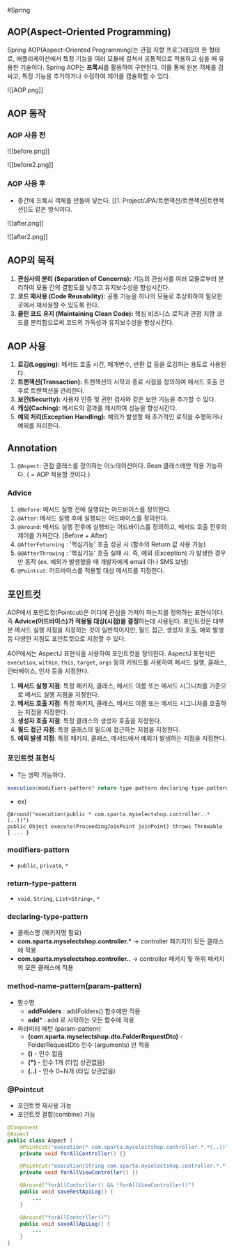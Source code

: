 #Spring 


## AOP(Aspect-Oriented Programming)
Spring AOP(Aspect-Oriented Programming)는 관점 지향 프로그래밍의 한 형태로, 애플리케이션에서 특정 기능을 여러 모듈에 걸쳐서 공통적으로 적용하고 싶을 때 유용한 기술이다. Spring AOP는 **프록시**를 활용하여 구현된다. 이를 통해 원본 객체를 감싸고, 특정 기능을 추가하거나 수정하여 제어를 캡슐화할 수 있다.

![[AOP.png]]

## AOP 동작
### AOP 사용 전
![[before.png]]

![[before2.png]]

### AOP 사용 후
+ 중간에 프록시 객체를 만들어 넣는다. [[1. Project/JPA/트랜잭션/트랜잭션|트랜잭션]]도 같은 방식이다.

![[after.png]]

![[after2.png]]

## AOP의 목적
1. **관심사의 분리 (Separation of Concerns):** 기능의 관심사를 여러 모듈로부터 분리하여 모듈 간의 결합도를 낮추고 유지보수성을 향상시킨다.
2. **코드 재사용 (Code Reusability):** 공통 기능을 하나의 모듈로 추상화하여 필요한 곳에서 재사용할 수 있도록 한다.
3. **클린 코드 유지 (Maintaining Clean Code):** 핵심 비즈니스 로직과 관점 지향 코드를 분리함으로써 코드의 가독성과 유지보수성을 향상시킨다.

## AOP 사용
1. **로깅(Logging):** 메서드 호출 시간, 매개변수, 반환 값 등을 로깅하는 용도로 사용된다.
2. **트랜잭션(Transaction):** 트랜잭션의 시작과 종료 시점을 정의하여 메서드 호출 전후로 트랜잭션을 관리한다.
3. **보안(Security):** 사용자 인증 및 권한 검사와 같은 보안 기능을 추가할 수 있다.
4. **캐싱(Caching):** 메서드의 결과를 캐시하여 성능을 향상시킨다.
5. **예외 처리(Exception Handling):** 예외가 발생할 때 추가적인 로직을 수행하거나 예외를 처리한다.

## Annotation
1. `@Aspect`: 관점 클래스를 정의하는 어노테이션이다. Bean 클래스에만 적용 가능하다. ( = AOP 적용할 것이다.)

### Advice
1. `@Before`: 메서드 실행 전에 실행되는 어드바이스를 정의한다.
2. `@After`: 메서드 실행 후에 실행되는 어드바이스를 정의한다.
3. `@Around`: 메서드 실행 전후에 실행되는 어드바이스를 정의하고, 메서드 호출 전후의 제어를 가져간다. (Before + After)
4. `@AfterFeturning` : '핵심기능' 호출 성공 시 (함수의 Return 값 사용 가능)
5. `@@AfterThrowing` : '핵심기능' 호출 실패 시. 즉, 예외 (Exception) 가 발생한 경우만 동작 (ex. 예외가 발생했을 때 개발자에게 email 이나 SMS 보냄)
6. `@Pointcut`: 어드바이스를 적용할 대상 메서드를 지정한다.

## 포인트컷
AOP에서 포인트컷(Pointcut)은 어디에 관심을 가져야 하는지를 정의하는 표현식이다. 즉 **Advice(어드바이스)가 적용될 대상(시점)을 결정**하는데 사용된다. 포인트컷은 대부분 메서드 실행 지점을 지정하는 것이 일반적이지만, 필드 접근, 생성자 호출, 예외 발생 등 다양한 지점도 포인트컷으로 지정할 수 있다.

AOP에서는 AspectJ 표현식을 사용하여 포인트컷을 정의한다. AspectJ 표현식은 `execution`, `within`, `this`, `target`, `args` 등의 키워드를 사용하여 메서드 실행, 클래스, 인터페이스, 인자 등을 지정한다.

1. **메서드 실행 지점**: 특정 패키지, 클래스, 메서드 이름 또는 메서드 시그니처를 기준으로 메서드 실행 지점을 지정한다.
2. **메서드 호출 지점**: 특정 패키지, 클래스, 메서드 이름 또는 메서드 시그니처를 호출하는 지점을 지정한다.
3. **생성자 호출 지점**: 특정 클래스의 생성자 호출을 지정한다.
4. **필드 접근 지점**: 특정 클래스의 필드에 접근하는 지점을 지정한다.
5. **예외 발생 지점**: 특정 패키지, 클래스, 메서드에서 예외가 발생하는 지점을 지정한다.

### 포인트컷 표현식
+ ?는 생략 가능하다.
```java
execution(modifiers-pattern? return-type-pattern declaring-type-pattern? method-name-pattern(param-pattern) throws-pattern?)
```

+ ex)
```
@Around("execution(public * com.sparta.myselectshop.controller..*(..))")
public Object execute(ProceedingJoinPoint joinPoint) throws Throwable { ... }
```

### modifiers-pattern
+ `public`, `private`, `*`
### return-type-pattern
+ `void`, `String`, `List<String>`, `*`

### declaring-type-pattern
- 클래스명 (패키지명 필요)
- **com.sparta.myselectshop.controller.*** → controller 패키지의 모든 클래스에 적용
- **com.sparta.myselectshop.controller..** → controller 패키지 및 하위 패키지의 모든 클래스에 적용
### method-name-pattern(param-pattern)
- 함수명
    - **addFolders** : addFolders() 함수에만 적용
    - **add*** : add 로 시작하는 모든 함수에 적용
- 파라미터 패턴 (param-pattern)
    - **(com.sparta.myselectshop.dto.FolderRequestDto)** - FolderRequestDto 인수 (arguments) 만 적용
    - **()** - 인수 없음
    - **(*)** - 인수 1개 (타입 상관없음)
    - **(..)** - 인수 0~N개 (타입 상관없음)

### @Pointcut
+ 포인트컷 재사용 가능
+ 포인트컷 결합(combine) 가능

```java
@Component
@Aspect
public class Aspect {
	@Pointcut("execution(* com.sparta.myselectshop.controller.*.*(..))")
	private void forAllController() {}

	@Pointcut("execution(String com.sparta.myselectshop.controller.*.*())")
	private void forAllViewController() {}

	@Around("forAllContorller() && !forAllViewController()")
	public void saveRestApiLog() {
		...
	}

	@Around("forAllContorller()")
	public void saveAllApiLog() {
		...
	}	
}
```